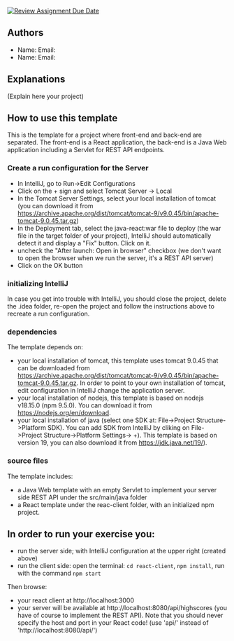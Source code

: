 [![Review Assignment Due Date](https://classroom.github.com/assets/deadline-readme-button-8d59dc4de5201274e310e4c54b9627a8934c3b88527886e3b421487c677d23eb.svg)](https://classroom.github.com/a/YDg-_nm7)
## Authors
* Name:  Email:
* Name:  Email:

## Explanations

(Explain here your project)

## How to use this template
This is the template for a project where front-end and back-end are separated.
The front-end is a React application, the back-end is a Java Web application
including a Servlet for REST API endpoints.

### Create a run configuration for the Server
* In IntelliJ, go to Run->Edit Configurations
* Click on the + sign and select Tomcat Server -> Local
* In the Tomcat Server Settings, select your local installation of tomcat (you can download it from https://archive.apache.org/dist/tomcat/tomcat-9/v9.0.45/bin/apache-tomcat-9.0.45.tar.gz)
* In the Deployment tab, select the java-react:war file to deploy (the war file in the target folder of your project), IntelliJ should automatically detect it and display a "Fix" button. Click on it.
* uncheck the "After launch: Open in browser" checkbox (we don't want to open the browser when we run the server, it's a REST API server)
* Click on the OK button


### initializing IntelliJ
In case you get into trouble with IntelliJ, you should close the project,
delete the .idea folder, re-open the project and follow the instructions above to
recreate a run configuration.

###  dependencies
The template depends on:
* your local installation of tomcat, this template uses
  tomcat 9.0.45 that can be downloaded from https://archive.apache.org/dist/tomcat/tomcat-9/v9.0.45/bin/apache-tomcat-9.0.45.tar.gz.
  In order to point to your own installation of tomcat, edit configuration in IntelliJ change the application server.
* your local installation of nodejs, this template is based on nodejs v18.15.0 (npm 9.5.0). You can download it from https://nodejs.org/en/download.
* your local installation of java (select one SDK at: File->Project Structure->Platform SDK). You can add SDK from IntelliJ by cliking on  File->Project Structure->Platform Settings-> +).
  This template is based on version 19, you can also download it from https://jdk.java.net/19/).

###  source files
The template includes:
* a Java Web template with an empty Servlet to implement your server side REST API under the src/main/java folder
* a React template under the reac-client folder, with an initialized npm project.

## In order to run your exercise you:
* run the server side; with IntelliJ configuration at the upper right (created above)
* run the client side: open the terminal: `cd react-client`, `npm install`,  run with the command `npm start`

Then browse:
* your react client at http://localhost:3000
* your server will be available at http://localhost:8080/api/highscores (you have of course to implement the REST API).
  Note that you should never specify the host and port in your React code! (use 'api/' instead of 'http://localhost:8080/api/')

